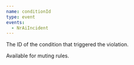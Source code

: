 ```yaml
---
name: conditionId
type: event
events:
  - NrAiIncident
---
```


The ID of the condition that triggered the violation.

Available for muting rules.